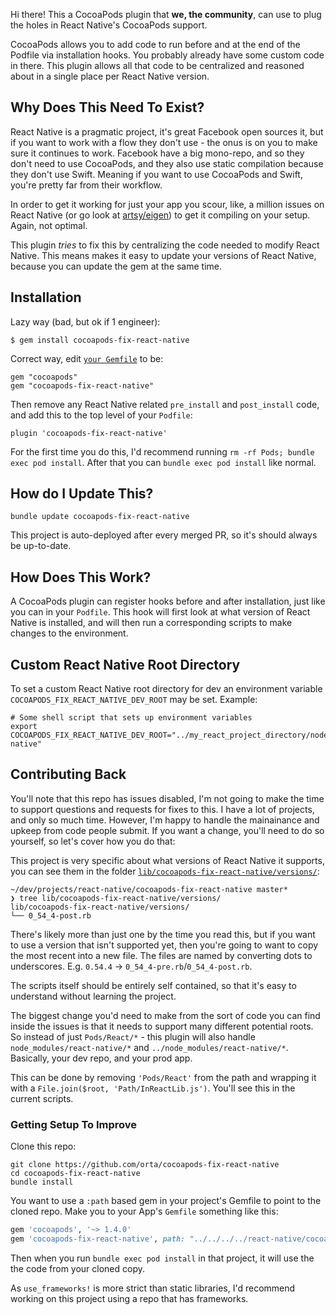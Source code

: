 Hi there! This a CocoaPods plugin that **we, the community**, can use to plug
the holes in React Native's CocoaPods support.

CocoaPods allows you to add code to run before and at the end of the Podfile via
installation hooks. You probably already have some custom code in there. This
plugin allows all that code to be centralized and reasoned about in a single
place per React Native version.

## Why Does This Need To Exist?

React Native is a pragmatic project, it's great Facebook open sources it, but if
you want to work with a flow they don't use - the onus is on you to make sure it
continues to work. Facebook have a big mono-repo, and so they don't need to use
CocoaPods, and they also use static compilation because they don't use Swift.
Meaning if you want to use CocoaPods and Swift, you're pretty far from their
workflow.

In order to get it working for just your app you scour, like, a million issues
on React Native (or go look at [artsy/eigen][eigen]) to get it compiling on your
setup. Again, not optimal.

This plugin _tries_ to fix this by centralizing the code needed to modify React
Native. This means makes it easy to update your versions of React Native,
because you can update the gem at the same time.

## Installation

Lazy way (bad, but ok if 1 engineer):

    $ gem install cocoapods-fix-react-native

Correct way, edit
[`your Gemfile`](http://www.mokacoding.com/blog/ruby-for-ios-developers-bundler/)
to be:

    gem "cocoapods"
    gem "cocoapods-fix-react-native"

Then remove any React Native related `pre_install` and `post_install` code, and
add this to the top level of your `Podfile`:

    plugin 'cocoapods-fix-react-native'

For the first time you do this, I'd recommend running `rm -rf Pods; bundle exec
pod install`. After that you can `bundle exec pod install` like normal.

## How do I Update This?

    bundle update cocoapods-fix-react-native

This project is auto-deployed after every merged PR, so it's should always be
up-to-date.

## How Does This Work?

A CocoaPods plugin can register hooks before and after installation, just like
you can in your `Podfile`. This hook will first look at what version of React
Native is installed, and will then run a corresponding scripts to make changes
to the environment.

## Custom React Native Root Directory

To set a custom React Native root directory for dev an environment variable `COCOAPODS_FIX_REACT_NATIVE_DEV_ROOT` may be set.  Example:

    # Some shell script that sets up environment variables
    export COCOAPODS_FIX_REACT_NATIVE_DEV_ROOT="../my_react_project_directory/node_modules/react-native"

## Contributing Back

You'll note that this repo has issues disabled, I'm not going to make the time
to support questions and requests for fixes to this. I have a lot of projects,
and only so much time. However, I'm happy to handle the mainainance and upkeep
from code people submit. If you want a change, you'll need to do so yourself, so
let's cover how you do that:

This project is very specific about what versions of React Native it supports,
you can see them in the folder
[`lib/cocoapods-fix-react-native/versions/`][versions]:

```
~/dev/projects/react-native/cocoapods-fix-react-native master*
❯ tree lib/cocoapods-fix-react-native/versions/
lib/cocoapods-fix-react-native/versions/
└── 0_54_4-post.rb
```

There's likely more than just one by the time you read this, but if you want to
use a version that isn't supported yet, then you're going to want to copy the
most recent into a new file. The files are named by converting dots to
underscores. E.g. `0.54.4` -> `0_54_4-pre.rb`/`0_54_4-post.rb`.

The scripts itself should be entirely self contained, so that it's easy to
understand without learning the project.

The biggest change you'd need to make from the sort of code you can find inside
the issues is that it needs to support many different potential roots. So
instead of just `Pods/React/*` - this plugin will also handle
`node_modules/react-native/*` and `../node_modules/react-native/*`. Basically,
your dev repo, and your prod app.

This can be done by removing `'Pods/React'` from the path and wrapping it with a
`File.join($root, 'Path/InReactLib.js')`. You'll see this in the current
scripts.

### Getting Setup To Improve

Clone this repo:

```
git clone https://github.com/orta/cocoapods-fix-react-native
cd cocoapods-fix-react-native
bundle install
```

You want to use a `:path` based gem in your project's Gemfile to point to the
cloned repo. Make you to your App's `Gemfile` something like this:

```ruby
gem 'cocoapods', '~> 1.4.0'
gem 'cocoapods-fix-react-native', path: "../../../../react-native/cocoapods-fix-react-native"
```

Then when you run `bundle exec pod install` in that project, it will use the the
code from your cloned copy.

As `use_frameworks!` is more strict than static libraries, I'd recommend working
on this project using a repo that has frameworks.

[eigen]: https://github.com/artsy/eigen/
[versions]: https://github.com/orta/cocoapods-fix-react-native/tree/master/lib/cocoapods-fix-react-native/versions

